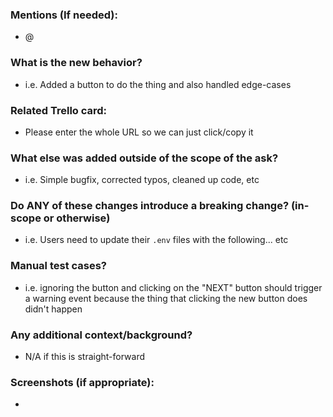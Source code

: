 ### Mentions (If needed):

- @

### What is the new behavior?

- i.e. Added a button to do the thing and also handled edge-cases

### Related Trello card:

- Please enter the whole URL so we can just click/copy it

### What else was added outside of the scope of the ask?

- i.e. Simple bugfix, corrected typos, cleaned up code, etc

### Do ANY of these changes introduce a breaking change? (in-scope or otherwise)

- i.e. Users need to update their `.env` files with the following... etc

### Manual test cases?

- i.e. ignoring the button and clicking on the "NEXT" button should trigger a warning event because the thing that clicking the new button does didn't happen

### Any additional context/background?

- N/A if this is straight-forward

### Screenshots (if appropriate):

-


